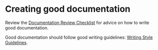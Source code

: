# Creating good documentation

Review the [Documentation Review Checklist](../../code-reviews/recipes/Markdown.md#code-review-checklist) for advice on how to write good documentation.

Good documentation should follow good writing guidelines: [Writing Style Guidelines](../../code-reviews/recipes/Markdown.md#writing-style-guidelines).
